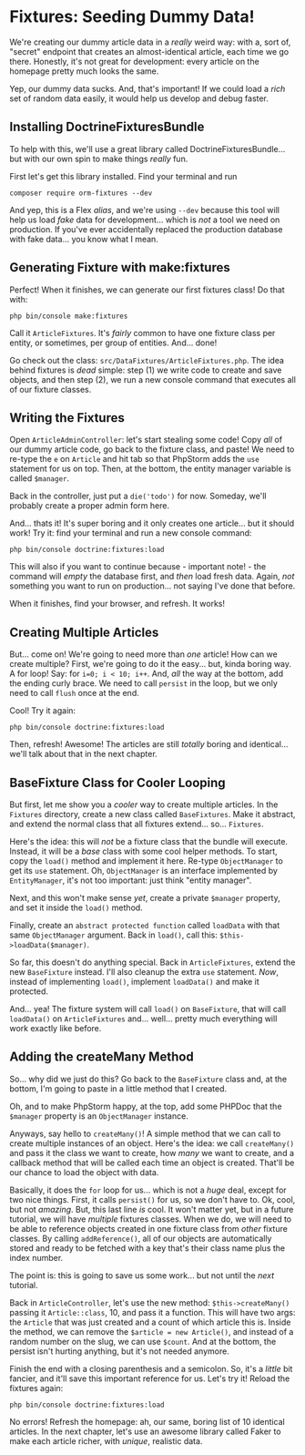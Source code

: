 # Fixtures: Seeding Dummy Data!

We're creating our dummy article data in a *really* weird way: with a, sort of,
"secret" endpoint that creates an almost-identical article, each time we go there.
Honestly, it's not great for development: every article on the homepage pretty
much looks the same.

Yep, our dummy data sucks. And, that's important! If we could load a *rich* set
of random data easily, it would help us develop and debug faster.

## Installing DoctrineFixturesBundle

To help with this, we'll use a great library called DoctrineFixturesBundle...
but with our own spin to make things *really* fun.

First let's get this library installed. Find your terminal and run

```terminal
composer require orm-fixtures --dev
```

And yep, this is a Flex *alias*, and we're using `--dev` because this tool will
help us load *fake* data for development... which is *not* a tool we need on
production. If you've ever accidentally replaced the production database with
fake data... you know what I mean.

## Generating Fixture with make:fixtures

Perfect! When it finishes, we can generate our first fixtures class! Do that with:

```terminal
php bin/console make:fixtures
```

Call it `ArticleFixtures`. It's *fairly* common to have one fixture class per
entity, or sometimes, per group of entities. And... done!

Go check out the class: `src/DataFixtures/ArticleFixtures.php`. The idea behind
fixtures is *dead* simple: step (1) we write code to create and save objects, and
then step (2), we run a new console command that executes all of our fixture
classes.

## Writing the Fixtures

Open `ArticleAdminController`: let's start stealing some code! Copy *all* of our
dummy article code, go back to the fixture class, and paste! We need to re-type
the `e` on `Article` and hit tab so that PhpStorm adds the `use` statement for
us on top. Then, at the bottom, the entity manager variable is called `$manager`.

Back in the controller, just put a `die('todo')` for now. Someday, we'll probably
create a proper admin form here.

And... thats it! It's super boring and it only creates one article... but it should
work! Try it: find your terminal and run a new console command:

```terminal
php bin/console doctrine:fixtures:load
```

This will also if you want to continue because - important note! - the command will
*empty* the database first, and *then* load fresh data. Again, *not* something
you want to run on production... not saying I've done that before.

When it finishes, find your browser, and refresh. It works!

## Creating Multiple Articles

But... come on! We're going to need more than *one* article! How can we create
multiple? First, we're going to do it the easy... but, kinda boring way. A for
loop! Say: for `i=0; i < 10; i++`. And, *all* the way at the bottom, add the ending
curly brace. We need to call `persist` in the loop, but we only need to call
`flush` once at the end.

Cool! Try it again:

```terminal-silent
php bin/console doctrine:fixtures:load
```

Then, refresh! Awesome! The articles are still *totally* boring and identical...
we'll talk about that in the next chapter.

## BaseFixture Class for Cooler Looping

But first, let me show you a *cooler* way to create multiple articles. In the
`Fixtures` directory, create a new class called `BaseFixtures`. Make it abstract,
and extend the normal class that all fixtures extend... so... `Fixtures`.

Here's the idea: this will *not* be a fixture class that the bundle will execute.
Instead, it will be a *base* class with some cool helper methods. To start, copy
the `load()` method and implement it here. Re-type `ObjectManager` to get its `use`
statement. Oh, `ObjectManager` is an interface implemented by `EntityManager`, it's
not too important: just think "entity manager".

Next, and this won't make sense *yet*, create a private `$manager` property, and
set it inside the `load()` method.

Finally, create an `abstract protected function` called `loadData` with that same
`ObjectManager` argument. Back in `load()`, call this: `$this->loadData($manager)`.

So far, this doesn't do anything special. Back in `ArticleFixtures`, extend the
new `BaseFixture` instead. I'll also cleanup the extra `use` statement. *Now*,
instead of implementing `load()`, implement `loadData()` and make it protected.

And... yea! The fixture system will call `load()` on `BaseFixture`, that will call
`loadData()` on `ArticleFixtures` and... well... pretty much everything will work
exactly like before.

## Adding the createMany Method

So... why did we just do this? Go back to the `BaseFixture` class and, at the
bottom, I'm going to paste in a little method that I created.

Oh, and to make PhpStorm happy, at the top, add some PHPDoc that the `$manager`
property is an `ObjectManager` instance.

Anyways, say hello to `createMany()`! A simple method that we can call to create
multiple instances of an object. Here's the idea: we call `createMany()` and pass
it the class we want to create, how *many* we want to create, and a callback
method that will be called each time an object is created. That'll be our chance
to load the object with data.

Basically, it does the `for` loop for us... which is not a *huge* deal, except
for two nice things. First, it calls `persist()` for us, so we don't have to. Ok,
cool, but not *amazing*. But, this last line *is* cool. It won't matter yet, but
in a future tutorial, we will have *multiple* fixtures classes. When we do, we will
need to be able to reference objects created in one fixture class from *other*
fixture classes. By calling `addReference()`, all of our objects are automatically
stored and ready to be fetched with a key that's their class name plus the index
number.

The point is: this is going to save us some work... but not until the *next* tutorial.

Back in `ArticleController`, let's use the new method: `$this->createMany()` passing
it `Article::class`, 10, and pass it a function. This will have two args: the
`Article` that was just created and a count of which article this is. Inside the
method, we can remove the `$article = new Article()`, and instead of a random number
on the slug, we can use `$count`. And at the bottom, the persist isn't hurting
anything, but it's not needed anymore.

Finish the end with a closing parenthesis and a semicolon. So, it's a *little*
bit fancier, and it'll save this important reference for us. Let's try it! Reload
the fixtures again:

```terminal-silent
php bin/console doctrine:fixtures:load
```

No errors! Refresh the homepage: ah, our same, boring list of 10 identical articles.
In the next chapter, let's use an awesome library called Faker to make each article
richer, with *unique*, realistic data.

